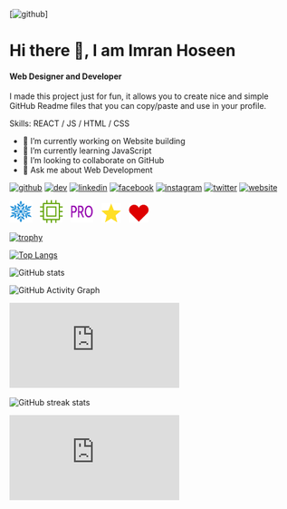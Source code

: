 [<img src='https://i.postimg.cc/rmjNDrvQ/github.jpg' alt='github'>]


# Hi there 👋, I am Imran Hoseen
#### Web Designer and Developer


I made this project just for fun, it allows you to create nice and simple GitHub Readme files that you can copy/paste and use in your profile.

Skills: REACT / JS / HTML / CSS

- 🔭 I’m currently working on Website building 
- 🌱 I’m currently learning JavaScript 
- 👯 I’m looking to collaborate on GitHub 
- 💬 Ask me about Web Development 


[<img src='https://cdn.jsdelivr.net/npm/simple-icons@3.0.1/icons/github.svg' alt='github' height='40'>](https://github.com/https://github.com/imranhossen666/imranhossen666/edit/main/README.md)  [<img src='https://cdn.jsdelivr.net/npm/simple-icons@3.0.1/icons/hashnode.svg' alt='dev' height='40'>](d)  [<img src='https://cdn.jsdelivr.net/npm/simple-icons@3.0.1/icons/linkedin.svg' alt='linkedin' height='40'>](https://www.linkedin.com/in/f/)  [<img src='https://cdn.jsdelivr.net/npm/simple-icons@3.0.1/icons/facebook.svg' alt='facebook' height='40'>](https://www.facebook.com/s)  [<img src='https://cdn.jsdelivr.net/npm/simple-icons@3.0.1/icons/instagram.svg' alt='instagram' height='40'>](https://www.instagram.com/s/)  [<img src='https://cdn.jsdelivr.net/npm/simple-icons@3.0.1/icons/twitter.svg' alt='twitter' height='40'>](https://twitter.com/s)  [<img src='https://cdn.jsdelivr.net/npm/simple-icons@3.0.1/icons/icloud.svg' alt='website' height='40'>](s)  

<a href='https://archiveprogram.github.com/'><img src='https://raw.githubusercontent.com/acervenky/animated-github-badges/master/assets/acbadge.gif' width='40' height='40'></a> <a href='https://docs.github.com/en/developers'><img src='https://raw.githubusercontent.com/acervenky/animated-github-badges/master/assets/devbadge.gif' width='40' height='40'></a> <a href='https://github.com/pricing'><img src='https://raw.githubusercontent.com/acervenky/animated-github-badges/master/assets/pro.gif' width='40' height='40'></a> <a href='https://stars.github.com/'><img src='https://raw.githubusercontent.com/acervenky/animated-github-badges/master/assets/starbadge.gif' width='35' height='35'></a> <a href='https://docs.github.com/en/github/supporting-the-open-source-community-with-github-sponsors'><img src='https://raw.githubusercontent.com/acervenky/animated-github-badges/master/assets/sponsorbadge.gif' width='35' height='35'></a> 

[![trophy](https://github-profile-trophy.vercel.app/?username=https://github.com/imranhossen666/imranhossen666/edit/main/README.md)](https://github.com/ryo-ma/github-profile-trophy)

[![Top Langs](https://github-readme-stats.vercel.app/api/top-langs/?username=https://github.com/imranhossen666/imranhossen666/edit/main/README.md)](https://github.com/anuraghazra/github-readme-stats)

![GitHub stats](https://github-readme-stats.vercel.app/api?username=https://github.com/imranhossen666/imranhossen666/edit/main/README.md&show_icons=true&count_private=true)  

![GitHub Activity Graph](https://activity-graph.herokuapp.com/graph?username=https://github.com/imranhossen666/imranhossen666/edit/main/README.md)  

![GitHub metrics](https://metrics.lecoq.io/https://github.com/imranhossen666/imranhossen666/edit/main/README.md)  

![GitHub streak stats](https://streak-stats.demolab.com/?user=https://github.com/imranhossen666/imranhossen666/edit/main/README.md)  

![Profile views](https://gpvc.arturio.dev/https://github.com/imranhossen666/imranhossen666/edit/main/README.md)  
